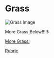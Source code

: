 # Grass

![Grass Image](https://th.bing.com/th/id/OIP.MQFRZHw0omf3-fKZYY2GdwHaE9?w=295&h=197&c=7&r=0&o=5&pid=1.7)

More Grass Below!!!!!:

[More Grass!](https://malachiscute.github.io/Husky/)


[Rubric](https://malachiscute.github.io/rubricc/)
